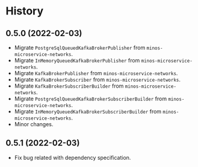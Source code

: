 # History

## 0.5.0 (2022-02-03)

* Migrate `PostgreSqlQueuedKafkaBrokerPublisher` from `minos-microservice-networks`.
* Migrate `InMemoryQueuedKafkaBrokerPublisher` from `minos-microservice-networks`.
* Migrate `KafkaBrokerPublisher` from `minos-microservice-networks`.
* Migrate `KafkaBrokerSubscriber` from `minos-microservice-networks`.
* Migrate `KafkaBrokerSubscriberBuilder` from `minos-microservice-networks`.
* Migrate `PostgreSqlQueuedKafkaBrokerSubscriberBuilder` from `minos-microservice-networks`.
* Migrate `InMemoryQueuedKafkaBrokerSubscriberBuilder` from `minos-microservice-networks`.
* Minor changes.

## 0.5.1 (2022-02-03)

* Fix bug related with dependency specification.